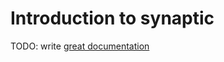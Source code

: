 # Introduction to synaptic

TODO: write [great documentation](http://jacobian.org/writing/great-documentation/what-to-write/)

